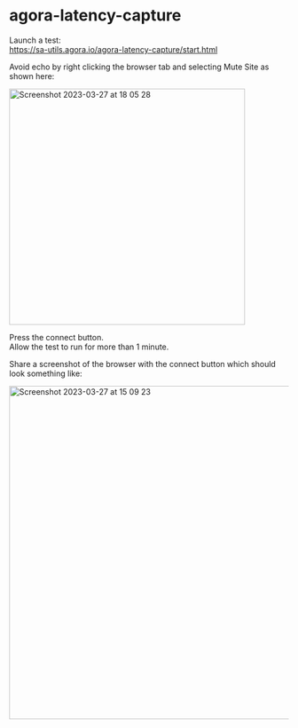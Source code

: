 # agora-latency-capture      


Launch a test:      
https://sa-utils.agora.io/agora-latency-capture/start.html       

     
Avoid echo by right clicking the browser tab and selecting Mute Site as shown here:    

<img width="425" alt="Screenshot 2023-03-27 at 18 05 28" src="https://user-images.githubusercontent.com/9568165/228014758-5576da9c-6f27-464e-bd83-0a3e7794a862.png">

     
Press the connect button.      
Allow the test to run for more than 1 minute.      

Share a screenshot of the browser with the connect button which should look something like: 





<img width="600" alt="Screenshot 2023-03-27 at 15 09 23" src="https://user-images.githubusercontent.com/9568165/227982877-daaa7bd7-0dee-483a-9848-7a70a6e37a44.png">
